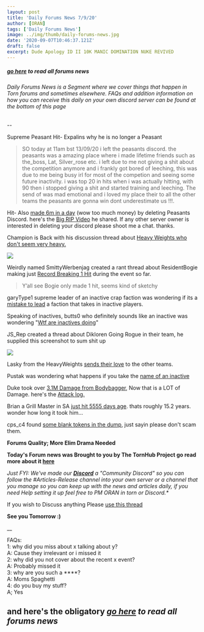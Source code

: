 ```yaml
---
layout: post
title: 'Daily Forums News 7/9/20'
author: [ORAN]
tags: ['Daily Forums News']
image: ../img/thumb/daily-forums-news.jpg
date: '2020-09-07T10:46:37.121Z'
draft: false
excerpt: Dude Apology ID II 10K MANIC DOMINATION NUKE REVIVED
---
```


##### _[go here](../../tags/daily-forums-news/) to read all forums news_   



###### Daily Forums News is a Segment where we cover things that happen in Torn forums and sometimes elsewhere. FAQs and addition information on how you can receive this daily on your own discord server can be found at the bottom of this page  

--  

Supreme Peasant Hit- Expalins why he is no longer a Peasant   
>SO today at 11am bst 13/09/20 i left the peasants discord. the peasants was a amazing place where i made lifetime friends such as the_boss, Lat, Silver_rose etc.
i left due to me not giving a shit about the competition anymore and i frankly got bored of leeching, this was due to me being busy irl for most of the competion and seeing some future inactivity.
i was top 20 in hits when i was actually hitting, with 90 then i stopped giving a shit and started training and leeching.
The send of was mad emotional and i loved my place their to all the other teams the peasants are gonna win dont underestimate us !!!.

Hit- Also [made 6m in a day](https://www.torn.com/forums.php#/p=threads&f=16&t=16185359&b=0&a=0) (wow too much money) by deleting Peasants Discord. here's the [Big RIP Video](https://youtu.be/6Koxus6rPD4) he shared. If any other server owner is interested in deleting your discord please shoot me a chat. thanks.  

Champion is Back with his discussion thread about [Heavy Weights who don't seem very heavy.](https://www.torn.com/forums.php?p=threads&f=2&t=16185427&b=0&a=0)

![](https://i.gyazo.com/5f6d1880abafcc80b9479b6f21113263.png)

Weirdly named SmittyWerbenjag created a rant thread about ResidentBogie making just [Record Breaking 1 Hit](https://www.torn.com/forums.php#/p=threads&f=2&t=16185582&b=0&a=0) during the event so far.
>Y’all see Bogie only made 1 hit, seems kind of sketchy

garyType1 supreme leader of an inactive crap faction was wondering if its a [mistake to lead](https://www.torn.com/forums.php#/p=threads&f=2&t=16185561&b=0&a=0) a faction that takes in inactive players.  

Speaking of inactives, butts0 who definitely sounds like an inactive was wondering "[Wtf are inactives doing](https://www.torn.com/forums.php#/p=threads&f=2&t=16185443&b=0&a=0)"  

JS_Rep created a thread about Dikloren Going Rogue in their team, he supplied this screenshot to sum shit up

![](https://i.imgur.com/QbORNlS.jpg)

Lasky from the HeavyWeights [sends their love](https://www.torn.com/forums.php#/p=threads&f=2&t=16185402&b=0&a=0) to the other teams.

Pustak was wondering what happens if you take the [name of an inactive](https://www.torn.com/forums.php#/p=threads&f=3&t=16185552&b=0&a=0)  

Duke took over [3.1M Damage from Bodybagger](https://www.torn.com/forums.php#/p=threads&f=16&t=16185533&b=0&a=0), Now that is a LOT of Damage. here's the [Attack log.](https://www.torn.com/loader.php?sid=attackLog&ID=a96bdbfe4a93274000e21311c01501c5)

Brian a Grill Master in SA [just hit 5555 days age](https://www.torn.com/forums.php#/p=threads&f=16&t=16185557&b=0&a=0). thats roughly 15.2 years. wonder how long it took him...   

cps_c4 found [some blank tokens in the dump](https://www.torn.com/forums.php#/p=threads&f=3&t=16185589&b=0&a=0&start=0&to=0), just sayin please don't scam them.








**Forums Quality; More Elim Drama Needed**  

**Today's Forum news was Brought to you by The TornHub Project go read more about it [here](https://torn.oran.pw/welcome-to-tornhub/)**   

_Just FYI: We've made our **[Discord](https://discord.gg/yvNCTXB)** a "Community Discord" so you can follow the #Articles-Release channel into your own server or a channel that you manage so you can keep up with the news and articles daily, if you need Help setting it up feel free to PM ORAN in torn or Discord.*_   

If you wish to Discuss anything Please [use this thread](https://www.torn.com/forums.php#/p=threads&f=2&t=16166542)   

**See you Tomorrow :)**  

__

FAQs:  
1: why did you miss about x talking about y?  
A: Cause they irrelevant or i missed it   
2: why did you not cover about the recent x event?  
A: Probably missed it  
3: why are you such a ****?  
A: Moms Spaghetti  
4: do you buy my stuff?  
A; Yes  

## and here's the obligatory _[go here](../../tags/daily-forums-news/) to read all forums news_  

